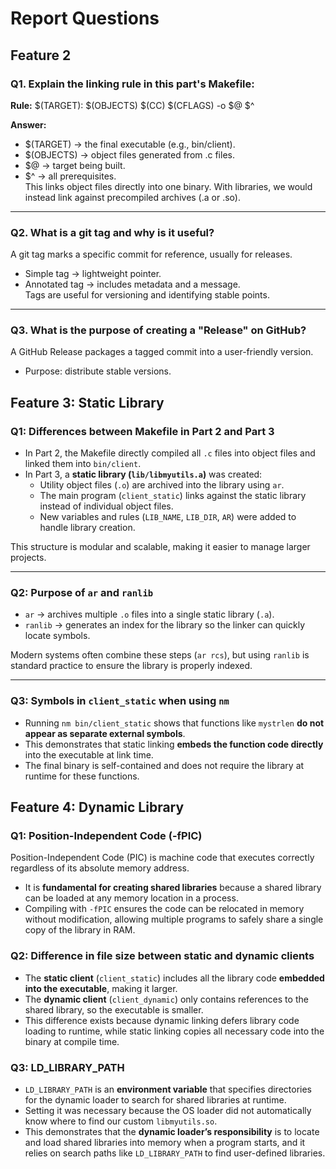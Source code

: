 # Report Questions
## Feature 2
### Q1. Explain the linking rule in this part's Makefile:  
**Rule:**
$(TARGET): $(OBJECTS)
	$(CC) $(CFLAGS) -o $@ $^

**Answer:**  
- $(TARGET) → the final executable (e.g., bin/client).  
- $(OBJECTS) → object files generated from .c files.  
- $@ → target being built.  
- $^ → all prerequisites.  
This links object files directly into one binary. With libraries, we would instead link against precompiled archives (.a or .so).

---

### Q2. What is a git tag and why is it useful?  
A git tag marks a specific commit for reference, usually for releases.  
- Simple tag → lightweight pointer.  
- Annotated tag → includes metadata and a message.  
Tags are useful for versioning and identifying stable points.

---

### Q3. What is the purpose of creating a "Release" on GitHub?  
A GitHub Release packages a tagged commit into a user-friendly version.  
- Purpose: distribute stable versions.

## Feature 3: Static Library

### Q1: Differences between Makefile in Part 2 and Part 3
- In Part 2, the Makefile directly compiled all `.c` files into object files and linked them into `bin/client`.  
- In Part 3, a **static library (`lib/libmyutils.a`)** was created:  
  - Utility object files (`.o`) are archived into the library using `ar`.  
  - The main program (`client_static`) links against the static library instead of individual object files.  
  - New variables and rules (`LIB_NAME`, `LIB_DIR`, `AR`) were added to handle library creation.  

This structure is modular and scalable, making it easier to manage larger projects.

---

### Q2: Purpose of `ar` and `ranlib`
- `ar` → archives multiple `.o` files into a single static library (`.a`).  
- `ranlib` → generates an index for the library so the linker can quickly locate symbols.  

Modern systems often combine these steps (`ar rcs`), but using `ranlib` is standard practice to ensure the library is properly indexed.

---

### Q3: Symbols in `client_static` when using `nm`
- Running `nm bin/client_static` shows that functions like `mystrlen` **do not appear as separate external symbols**.  
- This demonstrates that static linking **embeds the function code directly** into the executable at link time.  
- The final binary is self-contained and does not require the library at runtime for these functions.
## Feature 4: Dynamic Library

### Q1: Position-Independent Code (-fPIC)
Position-Independent Code (PIC) is machine code that executes correctly regardless of its absolute memory address.  
- It is **fundamental for creating shared libraries** because a shared library can be loaded at any memory location in a process.  
- Compiling with `-fPIC` ensures the code can be relocated in memory without modification, allowing multiple programs to safely share a single copy of the library in RAM.

### Q2: Difference in file size between static and dynamic clients
- The **static client** (`client_static`) includes all the library code **embedded into the executable**, making it larger.  
- The **dynamic client** (`client_dynamic`) only contains references to the shared library, so the executable is smaller.  
- This difference exists because dynamic linking defers library code loading to runtime, while static linking copies all necessary code into the binary at compile time.

### Q3: LD_LIBRARY_PATH
- `LD_LIBRARY_PATH` is an **environment variable** that specifies directories for the dynamic loader to search for shared libraries at runtime.  
- Setting it was necessary because the OS loader did not automatically know where to find our custom `libmyutils.so`.  
- This demonstrates that the **dynamic loader’s responsibility** is to locate and load shared libraries into memory when a program starts, and it relies on search paths like `LD_LIBRARY_PATH` to find user-defined libraries.
